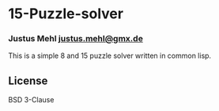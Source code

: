 # 15-Puzzle-solver
### Justus Mehl <justus.mehl@gmx.de>

This is a simple 8 and 15 puzzle solver written in common lisp.

## License

BSD 3-Clause


